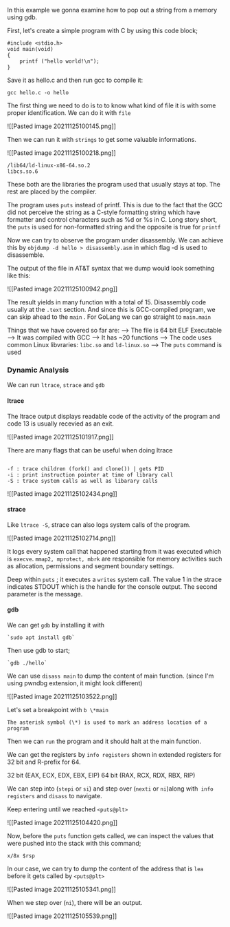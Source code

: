 In this example we gonna examine how to pop out a string from a memory using gdb.

First, let's create a simple program with C by using this code block;


```
#include <stdio.h>
void main(void)
{
	printf ("hello world!\n");
}
```


Save it as hello.c and then run gcc to compile it:

`gcc hello.c -o hello`

The first thing we need to do is to to know what kind of file it is with some proper identification. We can do it with `file`

![[Pasted image 20211125100145.png]]

Then we can run it with `strings` to get some valuable informations.

![[Pasted image 20211125100218.png]]

```
/lib64/ld-linux-x86-64.so.2
libcs.so.6
```

These both are the libraries the program used that usually stays at top. The rest are placed by the compiler.

The program uses `puts` instead of printf. This is due to the fact that the GCC did not perceive the string as a C-style formatting string which have formatter and control characters such as %d or %s in C. Long story short, the `puts` is used for non-formatted string and the opposite is true for `printf`

Now we can try to observe the program under disassembly. We can achieve this by `objdump -d hello > disassembly.asm` in which flag -d is used to disassemble.

The output of the file in AT&T syntax that we dump would look something like this:

![[Pasted image 20211125100942.png]]

The result yields in many function with a total of 15. Disassembly code usually at the `.text` section. And since this is GCC-compiled program, we can skip ahead to the `main` . For GoLang we can go straight to `main.main`

Things that we have covered so far are:
--> The file is 64 bit ELF Executable
--> It was compiled with GCC
--> It has ~20 functions
--> The code uses common Linux libvraries: `libc.so` and `ld-linux.so`
--> The `puts` command is used

### Dynamic Analysis

We can run `ltrace`, `strace` and `gdb`

#### ltrace
The ltrace output displays readable code of the activity of the program and code 13 is usually recevied as an exit.

![[Pasted image 20211125101917.png]]

There are many flags that can be useful when doing ltrace

~~~

-f : trace children (fork() and clone()) | gets PID
-i : print instruction pointer at time of library call
-S : trace system calls as well as libarary calls

~~~

![[Pasted image 20211125102434.png]]

#### strace
Like `ltrace -S`, strace can also logs system calls of the program. 

![[Pasted image 20211125102714.png]]

It logs every system call that happened starting from it was executed which is `execve`. `mmap2, mprotect, mbrk` are responsible for memory activities such as allocation, permissions and segment boundary settings. 

Deep within `puts` ; it executes a `writes` system call. The value 1 in the strace indicates STDOUT which is the handle for the console output. The second parameter is the message.

#### gdb

We can get `gdb` by installing it with 
	
	`sudo apt install gdb`
	
Then use gdb to start; 
	
	`gdb ./hello`
	
We can use `disass main` to dump the content of main function. (since I'm using pwndbg extension, it might look different)

![[Pasted image 20211125103522.png]]

Let's set a breakpoint with `b \*main`

	The asterisk symbol (\*) is used to mark an address location of a program

Then we can `run` the program and it should halt at the main function.

We can get the registers by `info registers` shown in extended registers for 32 bit and R-prefix for 64.

32 bit (EAX, ECX, EDX, EBX, EIP)
64 bit (RAX, RCX, RDX, RBX, RIP)

We can step into (`stepi` or `si`) and step over (`nexti` or `ni`)along with` info registers` and `disass` to navigate.

Keep entering until we reached `<puts@plt>`

![[Pasted image 20211125104420.png]]

Now, before the `puts` function gets called, we can inspect the values that were pushed into the stack with this command;

	x/8x $rsp
	
In our case, we can try to dump the content of the address that is `lea` before it gets called by `<puts@plt>`

![[Pasted image 20211125105341.png]]

When we step over (`ni`), there will be an output.

![[Pasted image 20211125105539.png]]

